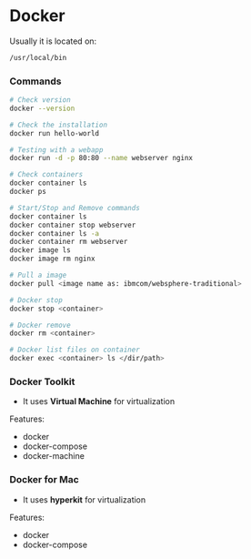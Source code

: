 # Docker

Usually it is located on:

```sh
/usr/local/bin
```

### Commands

```sh
# Check version
docker --version

# Check the installation
docker run hello-world

# Testing with a webapp
docker run -d -p 80:80 --name webserver nginx

# Check containers
docker container ls
docker ps

# Start/Stop and Remove commands
docker container ls
docker container stop webserver
docker container ls -a
docker container rm webserver
docker image ls
docker image rm nginx

# Pull a image
docker pull <image name as: ibmcom/websphere-traditional>

# Docker stop
docker stop <container>

# Docker remove
docker rm <container>

# Docker list files on container
docker exec <container> ls </dir/path>

```
### Docker Toolkit

* It uses **Virtual Machine** for virtualization

Features:

* docker
* docker-compose
* docker-machine

### Docker for Mac

* It uses **hyperkit** for virtualization

Features:

* docker
* docker-compose

